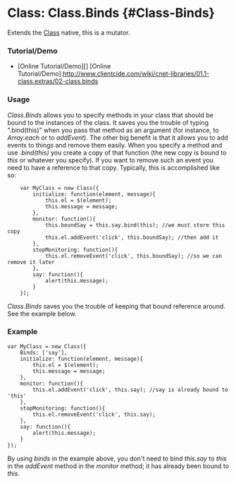 Class: Class.Binds {#Class-Binds}
=================================
Extends the [Class][] native, this is a mutator.

### Tutorial/Demo

* [Online Tutorial/Demo][]
[Online Tutorial/Demo]:http://www.clientcide.com/wiki/cnet-libraries/01.1-class.extras/02-class.binds

### Usage

*Class.Binds* allows you to specify methods in your class that should be bound to the instances of the class. It saves you the trouble of typing ".bind(this)" when you pass that method as an argument (for instance, to *Array.each* or to *addEvent*). The other big benefit is that it allows you to add events to things and remove them easily. When you specify a method and use *.bind(this)* you create a copy of that function (the new copy is bound to *this* or whatever you specify). If you want to remove such an event you need to have a reference to that copy. Typically, this is accomplished like so:

		var MyClass = new Class({
			initialize: function(element, message){
				this.el = $(element);
				this.message = message;
			},
			monitor: function(){
				this.boundSay = this.say.bind(this); //we must store this copy
				this.el.addEvent('click', this.boundSay); //then add it
			},
			stopMonitoring: function(){
				this.el.removeEvent('click', this.boundSay); //so we can remove it later
			},
			say: function(){
				alert(this.message);
			}
		});

*Class.Binds* saves you the trouble of keeping that bound reference around. See the example below.

### Example

	var MyClass = new Class({
		Binds: ['say'],
		initialize: function(element, message){
			this.el = $(element);
			this.message = message;
		},
		monitor: function(){
			this.el.addEvent('click', this.say); //say is already bound to 'this'
		},
		stopMonitoring: function(){
			this.el.removeEvent('click', this.say);
		},
		say: function(){
			alert(this.message);
		}
	});

By using *binds* in the example above, you don't need to bind *this.say* to *this* in the *addEvent* method in the *monitor* method; it has already been bound to *this*.

[Class]: /docs/core/Class/Class
[http://blog.kassens.net/binds-class-mutator]: http://blog.kassens.net/binds-class-mutator
